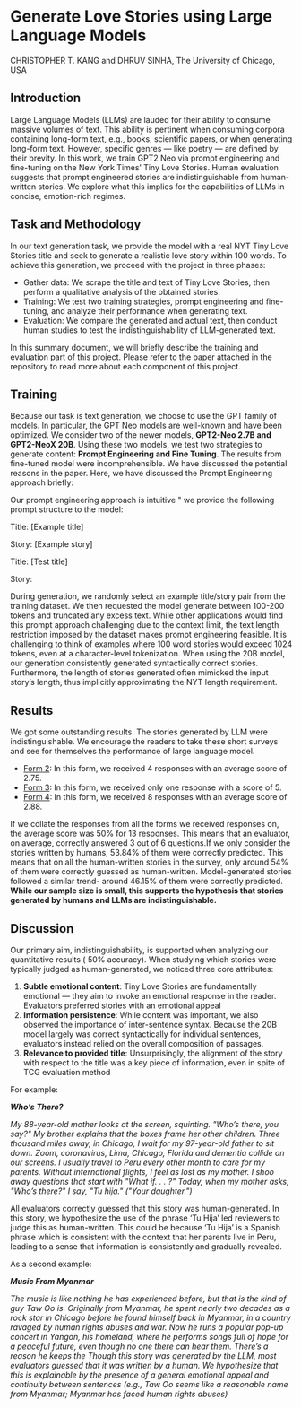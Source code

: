 # Generate Love Stories using Large Language Models

CHRISTOPHER T. KANG and DHRUV SINHA, The University of Chicago, USA

## Introduction

Large Language Models (LLMs) are lauded for their ability to consume massive volumes of text. This ability is pertinent when
consuming corpora containing long-form text, e.g., books, scientific papers, or when generating long-form text. However, specific
genres — like poetry — are defined by their brevity. In this work, we train GPT2 Neo via prompt engineering and fine-tuning on the New
York Times’ Tiny Love Stories. Human evaluation suggests that prompt engineered stories are indistinguishable from human-written
stories. We explore what this implies for the capabilities of LLMs in concise, emotion-rich regimes. 

## Task and Methodology

In our text generation task, we provide the model with a real NYT Tiny Love Stories title and seek to generate a realistic
love story within 100 words. To achieve this generation, we proceed with the project in three phases:

* Gather data: We scrape the title and text of Tiny Love Stories, then perform a qualitative analysis of the
obtained stories.
* Training: We test two training strategies, prompt engineering and fine-tuning, and analyze their performance
when generating text.
* Evaluation: We compare the generated and actual text, then conduct human studies to test the indistinguishability of LLM-generated text.

In this summary document, we will briefly describe the training and evaluation part of this project. Please refer to the paper attached in the repository to read more about each component of this project. 

## Training
Because our task is text generation, we choose to use the GPT family of models. In particular, the GPT Neo models are
well-known and have been optimized. We consider two of the newer models, **GPT2-Neo 2.7B and GPT2-NeoX 20B**. Using these two models, we test two strategies to generate content: **Prompt Engineering and Fine Tuning**. The results from fine-tuned model were incomprehensible. We have discussed the potential reasons in the paper. Here, we have discussed the Prompt Engineering approach briefly:

Our prompt engineering approach is intuitive " we provide the following prompt structure to the model:

Title: [Example title]

Story: [Example story]


Title: [Test title]

Story:

During generation, we randomly select an example title/story pair from the training dataset. We then requested the
model generate between 100-200 tokens and truncated any excess text.
While other applications would find this prompt approach challenging due to the context limit, the text length
restriction imposed by the dataset makes prompt engineering feasible. It is challenging to think of examples where 100
word stories would exceed 1024 tokens, even at a character-level tokenization.
When using the 20B model, our generation consistently generated syntactically correct stories. Furthermore, the
length of stories generated often mimicked the input story’s length, thus implicitly approximating the NYT length
requirement.

## Results

We got some outstanding results. The stories generated by LLM were indistinguishable. We encourage the readers to take these short surveys and see for themselves the performance of large language model. 


* [Form 2](https://docs.google.com/forms/d/e/1FAIpQLSdSxA3BVIqFFdDWP6hX0LDDwsLDI5uSqS_8Q7OqKnpPZr9U9w/viewform?usp=share_link): In this form, we received 4 responses with an average score of 2.75.
* [Form 3](https://docs.google.com/forms/d/e/1FAIpQLScqKud-pk28Z5cFf4Y_luLJ3ptr9yGUxNHrD3RF0HNKXhz6fw/viewform?usp=share_link): In this form, we received only one response with a score of 5.
* [Form 4](https://docs.google.com/forms/d/e/1FAIpQLScWT10QdEu8e62zzMnkn-E0IdQ3C8NFiPSTKQypxFyPcgW9gQ/viewform?usp=share_link): In this form, we received 8 responses with an average score of 2.88.

If we collate the responses from all the forms we received responses on, the average score was 50% for 13 responses.
This means that an evaluator, on average, correctly answered 3 out of 6 questions.If we only consider the stories written by humans, 53.84% of them were correctly predicted. This means that on all
the human-written stories in the survey, only around 54% of them were correctly guessed as human-written. Model-generated stories followed a similar trend- around 46.15% of them were correctly predicted. **While our sample size is
small, this supports the hypothesis that stories generated by humans and LLMs are indistinguishable.**

## Discussion

Our primary aim, indistinguishability, is supported when analyzing our quantitative results ( 50% accuracy). When
studying which stories were typically judged as human-generated, we noticed three core attributes:
1. **Subtle emotional content**: Tiny Love Stories are fundamentally emotional — they aim to invoke an emotional
response in the reader. Evaluators preferred stories with an emotional appeal
2. **Information persistence**: While content was important, we also observed the importance of inter-sentence
syntax. Because the 20B model largely was correct syntactically for individual sentences, evaluators instead
relied on the overall composition of passages.
3. **Relevance to provided title**: Unsurprisingly, the alignment of the story with respect to the title was a key
piece of information, even in spite of TCG evaluation method

For example:

***Who’s There?***

*My 88-year-old mother looks at the screen, squinting. "Who’s there, you say?" My brother explains that
the boxes frame her other children. Three thousand miles away, in Chicago, I wait for my 97-year-old
father to sit down. Zoom, coronavirus, Lima, Chicago, Florida and dementia collide on our screens. I
usually travel to Peru every other month to care for my parents. Without international flights, I feel as
lost as my mother. I shoo away questions that start with "What if. . . ?" Today, when my mother asks,
"Who’s there?" I say, "Tu hija." ("Your daughter.")*

All evaluators correctly guessed that this story was human-generated. In this story, we hypothesize the use of the
phrase ‘Tu Hija’ led reviewers to judge this as human-written. This could be because ‘Tu Hija’ is a Spanish phrase
which is consistent with the context that her parents live in Peru, leading to a sense that information is consistently
and gradually revealed. 

As a second example:

***Music From Myanmar***

*The music is like nothing he has experienced before, but that is the kind of guy Taw Oo is. Originally
from Myanmar, he spent nearly two decades as a rock star in Chicago before he found himself back
in Myanmar, in a country ravaged by human rights abuses and war. Now he runs a popular pop-up
concert in Yangon, his homeland, where he performs songs full of hope for a peaceful future, even
though no one there can hear them. There’s a reason he keeps the
Though this story was generated by the LLM, most evaluators guessed that it was written by a human. We hypothesize
that this is explainable by the presence of a general emotional appeal and continuity between sentences (e.g., Taw Oo
seems like a reasonable name from Myanmar; Myanmar has faced human rights abuses)*
